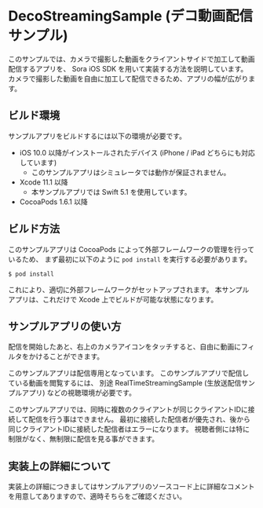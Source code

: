 # DecoStreamingSample (デコ動画配信サンプル)

このサンプルでは、カメラで撮影した動画をクライアントサイドで加工して動画配信するアプリを、
Sora iOS SDK を用いて実装する方法を説明しています。
カメラで撮影した動画を自由に加工して配信できるため、アプリの幅が広がります。

## ビルド環境

サンプルアプリをビルドするには以下の環境が必要です。

- iOS 10.0 以降がインストールされたデバイス (iPhone / iPad どちらにも対応しています)
  - このサンプルアプリはシミュレータでは動作が保証されません。
- Xcode 11.1 以降
  - 本サンプルアプリでは Swift 5.1 を使用しています。
- CocoaPods 1.6.1 以降

## ビルド方法

このサンプルアプリは CocoaPods によって外部フレームワークの管理を行っているため、
まず最初に以下のように `pod install` を実行する必要があります。

```
$ pod install
```

これにより、適切に外部フレームワークがセットアップされます。
本サンプルアプリは、これだけで Xcode 上でビルドが可能な状態になります。

## サンプルアプリの使い方

配信を開始したあと、右上のカメラアイコンをタッチすると、自由に動画にフィルタをかけることができます。

このサンプルアプリは配信専用となっています。
このサンプルアプリで配信している動画を閲覧するには、
別途 RealTimeStreamingSample (生放送配信サンプルアプリ) などの視聴環境が必要です。

このサンプルアプリでは、同時に複数のクライアントが同じクライアントIDに接続して配信を行う事はできません。
最初に接続した配信者が優先され、後から同じクライアントIDに接続した配信者はエラーになります。
視聴者側には特に制限がなく、無制限に配信を見る事ができます。

## 実装上の詳細について

実装上の詳細につきましてはサンプルアプリのソースコード上に詳細なコメントを用意してありますので、適時そちらをご確認ください。
